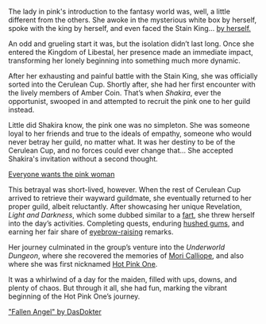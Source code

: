 <!-- title: Hot Pink One -->
<!-- status: Alive -->

The lady in pink's introduction to the fantasy world was, well, a little different from the others. She awoke in the mysterious white box by herself, spoke with the king by herself, and even faced the Stain King... [by herself.](https://www.youtube.com/live/Rk7nZ91vme4?si=SR-vjc02WKIL4nUb&t=1084)

An odd and grueling start it was, but the isolation didn’t last long. Once she entered the Kingdom of Libestal, her presence made an immediate impact, transforming her lonely beginning into something much more dynamic.

After her exhausting and painful battle with the Stain King, she was officially sorted into the Cerulean Cup. Shortly after, she had her first encounter with the lively members of Amber Coin. That’s when _Shakira_, ever the opportunist, swooped in and attempted to recruit the pink one to her guild instead.

Little did Shakira know, the pink one was no simpleton. She was someone loyal to her friends and true to the ideals of empathy, someone who would never betray her guild, no matter what. It was her destiny to be of the Cerulean Cup, and no forces could ever change that... She accepted Shakira's invitation without a second thought.

[Everyone wants the pink woman](#embed:https://www.youtube.com/live/Rk7nZ91vme4?t=2087)

This betrayal was short-lived, however. When the rest of Cerulean Cup arrived to retrieve their wayward guildmate, she eventually returned to her proper guild, albeit reluctantly. After showcasing her unique Revelation, _Light and Darkness_, which some dubbed similar to a [fart](https://www.youtube.com/live/Rk7nZ91vme4?si=uFnTUFLfBm36VZS-&t=2668), she threw herself into the day’s activities. Completing quests, enduring [hushed gums](https://www.youtube.com/live/Rk7nZ91vme4?si=5AhwIkLOBX3MgfA2&t=4480), and earning her fair share of [eyebrow-raising](https://www.youtube.com/live/Rk7nZ91vme4?si=5jr_c9OW9ds8maMQ&t=5777) remarks.

Her journey culminated in the group’s venture into the _Underworld Dungeon_, where she recovered the memories of [Mori Calliope](https://www.youtube.com/live/Rk7nZ91vme4?feature=shared&t=8690), and also where she was first nicknamed [Hot Pink One](https://www.youtube.com/live/Rk7nZ91vme4?si=PZSB2R7NaSzFRo_b&t=7601).

It was a whirlwind of a day for the maiden, filled with ups, downs, and plenty of chaos. But through it all, she had fun, marking the vibrant beginning of the Hot Pink One’s journey.

["Fallen Angel" by DasDokter](https://x.com/DasDokter/status/1902324865778250152)